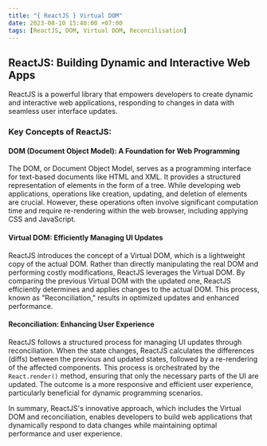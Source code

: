 ```yaml
---
title: "{ ReactJS } Virtual DOM"
date: 2023-08-10 15:40:00 +07:00
tags: [ReactJS, DOM, Virtual DOM, Reconcilisation]
---
```


## ReactJS: Building Dynamic and Interactive Web Apps

ReactJS is a powerful library that empowers developers to create dynamic and interactive web applications, responding to changes in data with seamless user interface updates.

### Key Concepts of ReactJS:

#### DOM (Document Object Model): A Foundation for Web Programming

The DOM, or Document Object Model, serves as a programming interface for text-based documents like HTML and XML. It provides a structured representation of elements in the form of a tree. While developing web applications, operations like creation, updating, and deletion of elements are crucial. However, these operations often involve significant computation time and require re-rendering within the web browser, including applying CSS and JavaScript.

#### Virtual DOM: Efficiently Managing UI Updates

ReactJS introduces the concept of a Virtual DOM, which is a lightweight copy of the actual DOM. Rather than directly manipulating the real DOM and performing costly modifications, ReactJS leverages the Virtual DOM. By comparing the previous Virtual DOM with the updated one, ReactJS efficiently determines and applies changes to the actual DOM. This process, known as "Reconciliation," results in optimized updates and enhanced performance.

#### Reconciliation: Enhancing User Experience

ReactJS follows a structured process for managing UI updates through reconciliation. When the state changes, ReactJS calculates the differences (diffs) between the previous and updated states, followed by a re-rendering of the affected components. This process is orchestrated by the `React.render()` method, ensuring that only the necessary parts of the UI are updated. The outcome is a more responsive and efficient user experience, particularly beneficial for dynamic programming scenarios.

In summary, ReactJS's innovative approach, which includes the Virtual DOM and reconciliation, enables developers to build web applications that dynamically respond to data changes while maintaining optimal performance and user experience.